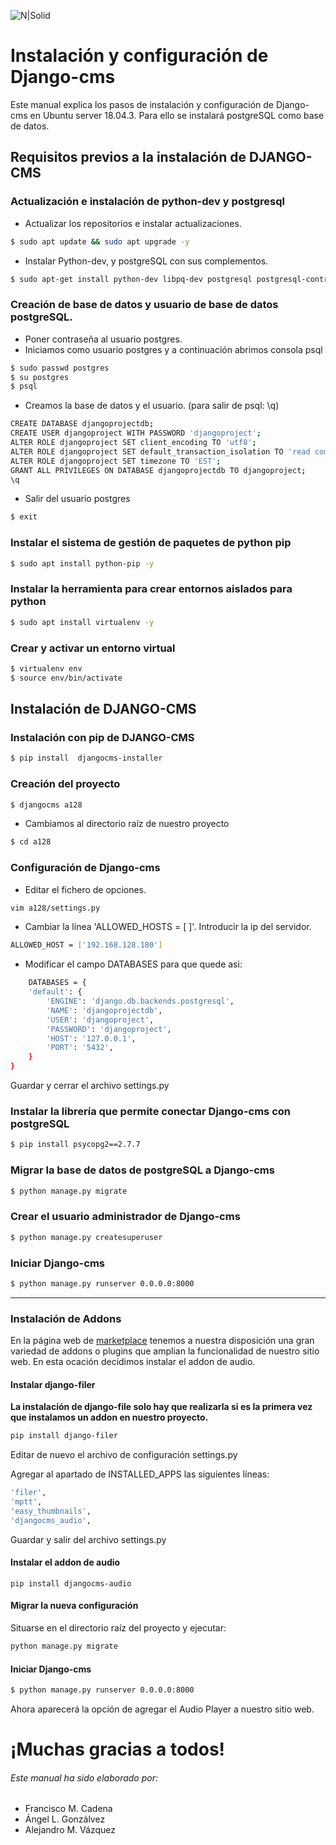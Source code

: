 ![N|Solid](http://docs.django-cms.org/en/latest/_images/django-cms-logo.png)
##
##
# Instalación y configuración de Django-cms
 
Este manual explica los pasos de instalación y configuración de Django-cms en Ubuntu server 18.04.3. Para ello se instalará postgreSQL como base de datos.

## Requisitos previos a la instalación de DJANGO-CMS
### Actualización e instalación de python-dev y postgresql

  - Actualizar los repositorios e instalar actualizaciones.
```sh
$ sudo apt update && sudo apt upgrade -y
```
  - Instalar Python-dev, y postgreSQL con sus complementos.
```sh
$ sudo apt-get install python-dev libpq-dev postgresql postgresql-contrib -y
```
### Creación de base de datos y usuario de base de datos postgreSQL.
- Poner contraseña al usuario postgres.
- Iniciamos como usuario postgres y a continuación abrimos consola psql
```sh
$ sudo passwd postgres
$ su postgres
$ psql
```
- Creamos la base de datos y el usuario. (para salir de psql: \q)
```sh
CREATE DATABASE djangoprojectdb;
CREATE USER djangoproject WITH PASSWORD 'djangoproject';
ALTER ROLE djangoproject SET client_encoding TO 'utf8';
ALTER ROLE djangoproject SET default_transaction_isolation TO 'read committed';
ALTER ROLE djangoproject SET timezone TO 'EST';
GRANT ALL PRIVILEGES ON DATABASE djangoprojectdb TO djangoproject;
\q
```
- Salir del usuario postgres
```sh
$ exit
```
### Instalar el sistema de gestión de paquetes de python pip
```sh
$ sudo apt install python-pip -y
```
### Instalar la herramienta para crear entornos aislados para python
```sh
$ sudo apt install virtualenv -y
```
### Crear y activar un entorno virtual
```sh
$ virtualenv env
$ source env/bin/activate
```
## Instalación de DJANGO-CMS
### Instalación con pip de DJANGO-CMS
```sh
$ pip install  djangocms-installer
```
### Creación del proyecto
```sh
$ djangocms a128
```
- Cambiamos al directorio raíz de nuestro proyecto
```sh
$ cd a128
```
### Configuración de Django-cms
- Editar el fichero de opciones.
```sh
vim a128/settings.py
```
- Cambiar la línea 'ALLOWED_HOSTS = [ ]'. Introducir la ip del servidor.
```sh
ALLOWED_HOST = ['192.168.128.180']
```
- Modificar el campo DATABASES para que quede asi:
```sh
    DATABASES = {
    'default': {
        'ENGINE': 'django.db.backends.postgresql',
        'NAME': 'djangoprojectdb',
        'USER': 'djangoproject',
        'PASSWORD': 'djangoproject',
        'HOST': '127.0.0.1',
        'PORT': '5432',
    }
}
```
Guardar y cerrar el archivo settings.py

### Instalar la librería que permite conectar Django-cms con postgreSQL
```sh
$ pip install psycopg2==2.7.7
```
### Migrar la base de datos de postgreSQL a Django-cms
```sh
$ python manage.py migrate
```
### Crear el usuario administrador de Django-cms
```sh
$ python manage.py createsuperuser
```
### Iniciar Django-cms
```sh
$ python manage.py runserver 0.0.0.0:8000
```
___
### Instalación de Addons
En la página web de [marketplace] tenemos a nuestra disposición una gran variedad de addons o plugins que amplian la funcionalidad de nuestro sitio web. En esta ocación decidimos instalar el addon de audio.

#### Instalar django-filer 
**La instalación de django-file solo hay que realizarla si es la primera vez que instalamos un addon en nuestro proyecto.**
```sh
pip install django-filer
```
Editar de nuevo el archivo de configuración settings.py

Agregar al apartado de INSTALLED_APPS las siguientes líneas:
```sh
'filer',
'mptt',
'easy_thumbnails',
'djangocms_audio',
```
Guardar y salir del archivo settings.py
#### Instalar el addon de audio
```
pip install djangocms-audio
```

#### Migrar la nueva configuración
Situarse en el directorio raíz del proyecto y ejecutar:
```sh
python manage.py migrate
```
#### Iniciar Django-cms
```sh
$ python manage.py runserver 0.0.0.0:8000
```
Ahora aparecerá la opción de agregar el Audio Player a nuestro sitio web.
##
# ¡Muchas gracias a todos!

###### Este manual ha sido elaborado por:
- Francisco M. Cadena
- Ángel L. Gonzálvez
- Alejandro M. Vázquez

[//]: # 
   [marketplace]: <https://marketplace.django-cms.org/>
